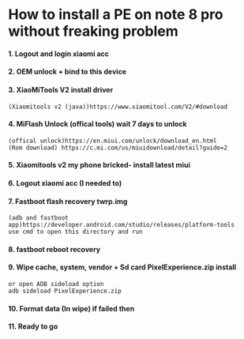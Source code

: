 # How to install a PE on note 8 pro without freaking problem

#### 1.  Logout and login xiaomi acc

#### 2.  OEM unlock + bind to this device

#### 3.  XiaoMiTools V2 install driver
 	(Xiaomitools v2 (java))https://www.xiaomitool.com/V2/#download

#### 4.  MiFlash Unlock (offical tools) wait 7 days to unlock
 	(offical unlock)https://en.miui.com/unlock/download_en.html
 	(Rom download) https://c.mi.com/us/miuidownload/detail?guide=2

#### 5.  Xiaomitools v2 my phone bricked- install latest miui

#### 6.  Logout xiaomi acc (I needed to)

#### 7.  Fastboot flash recovery twrp.img
 	(adb and fastboot app)https://developer.android.com/studio/releases/platform-tools
	use cmd to open this directory and run
    
#### 8.  fastboot reboot recovery

#### 9.  Wipe cache, system, vendor + Sd card PixelExperience.zip install
 	or open ADB sideload option
    adb sideload PixelExperience.zip
   
#### 10. Format data (In wipe) if failed then

#### 11. Ready to go

